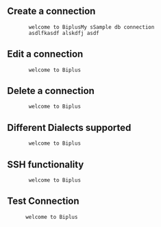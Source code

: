 ## Create  a connection 

           welcome to BiplusMy sSample db connection
           asdlfkasdf alskdfj asdf

## Edit a connection

           welcome to Biplus

## Delete a connection

           welcome to Biplus

## Different Dialects supported

           welcome to Biplus

## SSH functionality

           welcome to Biplus

## Test Connection

          welcome to Biplus
<!--stackedit_data:
eyJoaXN0b3J5IjpbMjA1MzI3NTMxNCwtMTc1MDI4NzY1M119
-->